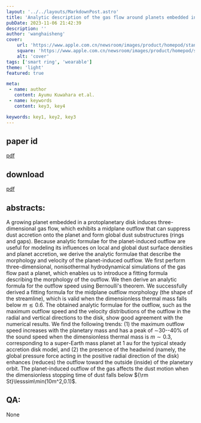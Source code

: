 ```yaml
---
layout: '../../layouts/MarkdownPost.astro'
title: 'Analytic description of the gas flow around planets embedded in protoplanetary disks'
pubDate: 2023-11-06 21:42:39
description: ''
author: 'wanghaisheng'
cover:
    url: 'https://www.apple.com.cn/newsroom/images/product/homepod/standard/Apple-HomePod-hero-230118_big.jpg.large_2x.jpg'
    square: 'https://www.apple.com.cn/newsroom/images/product/homepod/standard/Apple-HomePod-hero-230118_big.jpg.large_2x.jpg'
    alt: 'cover'
tags: ['smart ring', 'wearable'] 
theme: 'light'
featured: true

meta:
 - name: author
   content: Ayumu Kuwahara et.al.
 - name: keywords
   content: key3, key4

keywords: key1, key2, key3
---
```


## paper id
[pdf](2311.01943v1)
## download
[pdf]([2311.01943v1](http://arxiv.org/abs/2311.01943v1))
## abstracts:
A growing planet embedded in a protoplanetary disk induces three-dimensional gas flow, which exhibits a midplane outflow that can suppress dust accretion onto the planet and form global dust substructures (rings and gaps). Because analytic formulae for the planet-induced outflow are useful for modeling its influences on local and global dust surface densities and planet accretion, we derive the analytic formulae that describe the morphology and velocity of the planet-induced outflow. We first perform three-dimensional, nonisothermal hydrodynamical simulations of the gas flow past a planet, which enables us to introduce a fitting formula describing the morphology of the outflow. We then derive an analytic formula for the outflow speed using Bernoulli's theorem. We successfully derived a fitting formula for the midplane outflow morphology (the shape of the streamline), which is valid when the dimensionless thermal mass falls below $m\lesssim0.6$. The obtained analytic formulae for the outflow, such as the maximum outflow speed and the velocity distributions of the outflow in the radial and vertical directions to the disk, show good agreement with the numerical results. We find the following trends: (1) the maximum outflow speed increases with the planetary mass and has a peak of $\sim$30--40$\%$ of the sound speed when the dimensionless thermal mass is $m\sim0.3$, corresponding to a super-Earth mass planet at 1 au for the typical steady accretion disk model, and (2) the presence of the headwind (namely, the global pressure force acting in the positive radial direction of the disk) enhances (reduces) the outflow toward the outside (inside) of the planetary orbit. The planet-induced outflow of the gas affects the dust motion when the dimensionless stopping time of dust falls below ${\rm St}\lesssim\min(10m^2,0.1)$.
## QA:
None
